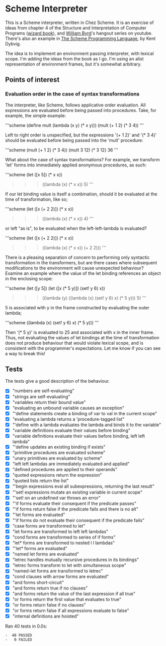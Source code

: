 # Scheme Interpreter

This is a Scheme interpreter, written in Chez Scheme. It is an exercise of ideas from chapter 4 of the Structure and Interpretation of Computer Programs ([wizard book](https://mitpress.mit.edu/sites/default/files/sicp/full-text/book/book.html)), and [William Byrd](https://www.youtube.com/channel/UCSC9kYeTee012BRsYw-y12Q)'s hangout series on youtube. There's also an example in [The Scheme Programming Language](https://www.scheme.com/tspl4/examples.html#./examples:h7), by Kent Dybvig.

The idea is to implement an environment passing interpreter, with lexical scope. I'm adding the ideas from the book as I go. I'm using an alist representation of environment frames, but it's somewhat arbitrary.


## Points of interest
### Evaluation order in the case of syntax transformations

The interpreter, like Scheme, follows applicative order evaluation. All expressions are evaluated before being passed into procedures. Take, for example, the simple example:

'''scheme
(define mult (lambda (x y) (* x y)))
(mult (+ 1 2) (* 3 4))
'''

Left to right order is unspecified, but the expressions '(+ 1 2)' and '(* 3 4)' should be evaluated before being passed into the 'mult' procedure:

'''scheme
(mult (+ 1 2) (* 3 4))
(mult 3 12)
(* 3 12)
36
'''

What about the case of syntax transformations? For example, we transform 'let' forms into immediately applied anonymous procedures, as such:

'''scheme
(let ([x 5]) (* x x))
>>> ((lambda (x) (* x x)) 5)
'''

If our let binding value is itself a combination, should it be evaluated at the time of transformation, like so;

'''scheme
(let ([x (+ 2 2)]) (* x x))
>>> ((lambda (x) (* x x)) 4)
'''

or left "as is", to be evaluated when the left-left-lambda is evaluated?

'''scheme
(let ([x (+ 2 2)]) (* x x))
>>> ((lambda (x) (* x x)) (+ 2 2)))
'''

There is a pleasing separation of concern to performing only syntactic transformation in the transformers, but are there cases where subsequent modifications to the environment will cause unexpected behaviour? Examine an example where the value of the let binding references an object in the enclosing scope:

'''scheme
(let ([y 5])
    (let ([x (* 5 y)])
	(set! y 6)
	x))

>>> ((lambda (y)
    	     ((lambda (x)
		(set! y 6)
		x)
	    (* 5 y)))
    5)
'''

5 is associated with y in the frame constructed by evaluating the outer lambda;

'''scheme
((lambda (x)
    (set! y 6)
    x)
 (* 5 y)))
'''

Then '(* 5 y)' is evaluated to 25 and associated with x in the inner frame. Thus, not evaluating the values of let bindings at the time of transformation does not produce behaviour that would violate lexical scope, and is consistent with the programmer's expectations. Let me know if you can see a way to break this!


## Tests

The tests give a good description of the behaviour.

- [x] "numbers are self-evaluating"
- [x] "strings are self-evaluating"
- [x] "variables return their bound value"
- [x] "evaluating an unbound variable causes an exception"
- [x] "'define statements create a binding of var to val in the current scope"
- [x] "evaluating a lambda returns a 'procedure-tagged list"
- [x] "'define with a lambda evaluates the lambda and binds it to the variable"
- [x] "variable definitions evaluate their values before binding"
- [x] "variable definitions evaluate their values before binding, left left lambda"
- [x] "'define updates an existing binding if exists"
- [x] "primitive procedures are evaluated scheme"
- [x] "unary primitives are evaluated by scheme"
- [x] "left left lambdas are immediately evaluated and applied"
- [x] "defined procedures are applied to their operands"
- [x] "quoted expressions return the expression"
- [x] "quoted lists return the list"
- [x] "'begin expressions eval all subexpressions, returning the last result"
- [x] "'set! expressions mutate an existing variable in current scope"
- [x] "'set! on an undefined var throws an error"
- [x] "'if forms evaluate their consequent if the predicate passes"
- [x] "'if forms return false if the predicate fails and there is no alt"
- [x] "'let forms are evaluated"
- [x] "'if forms do not evaluate their consequent if the predicate fails"
- [x] "case forms are transformed to let"
- [x] "let forms are transformed to left left lambdas"
- [x] "cond forms are transformed to series of if forms"
- [x] "let* forms are transformed to nested l l lambdas"
- [x] "'let* forms are evaluated"
- [x] "named let forms are evaluated"
- [x] "letrec handles mutually recursive procedures in its bindings"
- [x] "letrec forms transform to let with simultaneous scope"
- [x] "named-let forms are transformed to letrec"
- [x] "cond clauses with arrow forms are evaluated"
- [x] "and forms short-circuit"
- [x] "and forms return true if no clauses"
- [x] "and forms return the value of the last expression if all true"
- [x] "or forms return the first value that evaluates to true"
- [x] "or forms return false if no clauses"
- [x] "or forms return false if all expressions evaluate to false"
- [x] "internal definitions are hoisted"

Ran 40 tests in 0.0s:

	-  40 PASSED
	-   0 FAILED